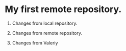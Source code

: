# My first remote repository.

1. Changes from local repository.

2. Changes from remote repository.

3. Changes from Valeriy